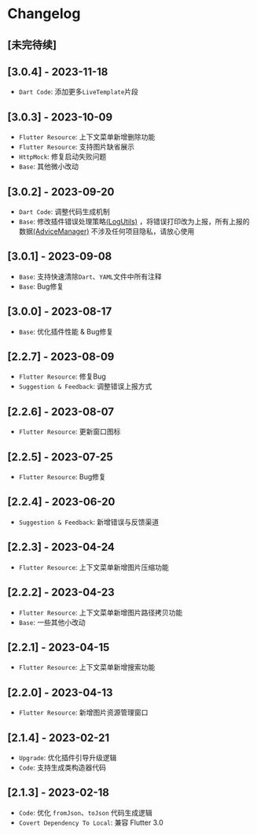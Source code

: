 # Changelog

## [未完待续]

###

## [3.0.4] - 2023-11-18

- `Dart Code`: 添加更多`LiveTemplate`片段

## [3.0.3] - 2023-10-09

- `Flutter Resource`: 上下文菜单新增删除功能
- `Flutter Resource`: 支持图片缺省展示
- `HttpMock`: 修复启动失败问题
- `Base`: 其他微小改动

## [3.0.2] - 2023-09-20

- `Dart Code`: 调整代码生成机制
- `Base`:
  修改插件错误处理策略[(LogUtils)](https://github.com/YangLang116/iFlutter/blob/main/src/main/java/com/xtu/plugin/flutter/utils/LogUtils.java)
  ，将错误打印改为上报，所有上报的数据[(AdviceManager)](https://github.com/YangLang116/iFlutter/blob/main/src/main/java/com/xtu/plugin/flutter/advice/AdviceManager.java)
  不涉及任何项目隐私，请放心使用

## [3.0.1] - 2023-09-08

- `Base`: 支持快速清除`Dart`、`YAML`文件中所有注释
- `Base`: Bug修复

## [3.0.0] - 2023-08-17

- `Base`: 优化插件性能 & Bug修复

## [2.2.7] - 2023-08-09

- `Flutter Resource`: 修复Bug
- `Suggestion & Feedback`: 调整错误上报方式

## [2.2.6] - 2023-08-07

- `Flutter Resource`: 更新窗口图标

## [2.2.5] - 2023-07-25

- `Flutter Resource`: Bug修复

## [2.2.4] - 2023-06-20

- `Suggestion & Feedback`: 新增错误与反馈渠道

## [2.2.3] - 2023-04-24

- `Flutter Resource`: 上下文菜单新增图片压缩功能

## [2.2.2] - 2023-04-23

- `Flutter Resource`: 上下文菜单新增图片路径拷贝功能
- `Base`: 一些其他小改动

## [2.2.1] - 2023-04-15

- `Flutter Resource`: 上下文菜单新增搜索功能

## [2.2.0] - 2023-04-13

- `Flutter Resource`: 新增图片资源管理窗口

## [2.1.4] - 2023-02-21

- `Upgrade`: 优化插件引导升级逻辑
- `Code`: 支持生成类构造器代码

## [2.1.3] - 2023-02-18

- `Code`: 优化 `fromJson`、`toJson` 代码生成逻辑
- `Covert Dependency To Local`: 兼容 Flutter 3.0